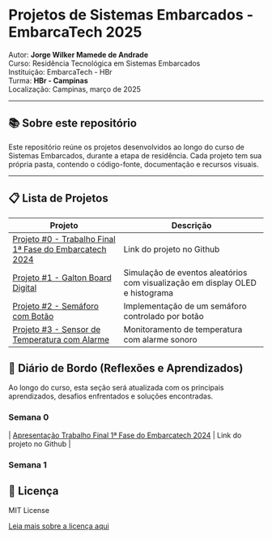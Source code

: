 # Projetos de Sistemas Embarcados - EmbarcaTech 2025

Autor: **Jorge Wilker Mamede de Andrade**  
Curso: Residência Tecnológica em Sistemas Embarcados  
Instituição: EmbarcaTech - HBr  
Turma: **HBr - Campinas**  
Localização: Campinas, março de 2025  

---

## 📚 Sobre este repositório

Este repositório reúne os projetos desenvolvidos ao longo do curso de Sistemas Embarcados, durante a etapa de residência. Cada projeto tem sua própria pasta, contendo o código-fonte, documentação e recursos visuais.

---

## 📋 Lista de Projetos

| Projeto | Descrição |
|---------|-----------|
| [Projeto #0 - Trabalho Final 1ª Fase do Embarcatech 2024](https://github.com/JorgeWilker/U7T_JWMA) | Link do projeto no Github |
| [Projeto #1 - Galton Board Digital](./projetos/galton_board/) | Simulação de eventos aleatórios com visualização em display OLED e histograma |
| [Projeto #2 - Semáforo com Botão](./projetos/semaforo_botao/) | Implementação de um semáforo controlado por botão |
| [Projeto #3 - Sensor de Temperatura com Alarme](./projetos/alarme_temp/) | Monitoramento de temperatura com alarme sonoro |

## 📔 Diário de Bordo (Reflexões e Aprendizados)

Ao longo do curso, esta seção será atualizada com os principais aprendizados, desafios enfrentados e soluções encontradas.

### Semana 0

| [Apresentação Trabalho Final 1ª Fase do Embarcatech 2024](https://github.com/JorgeWilker/U7T_JWMA) | Link do projeto no Github |



### Semana 1


## 📜 Licença

MIT License

[Leia mais sobre a licença aqui ](https://pt.wikipedia.org/wiki/Licen%C3%A7a_MIT#:~:text=A%20licen%C3%A7a%20MIT%2C%20tamb%C3%A9m%20chamada,livre%20quanto%20em%20software%20propriet%C3%A1rio.)
